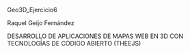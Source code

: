 Geo3D_Ejercicio6

Raquel Geijo Fernández

DESARROLLO DE APLICACIONES DE MAPAS WEB EN 3D CON TECNOLOGÍAS DE CÓDIGO ABIERTO (THEEJS)